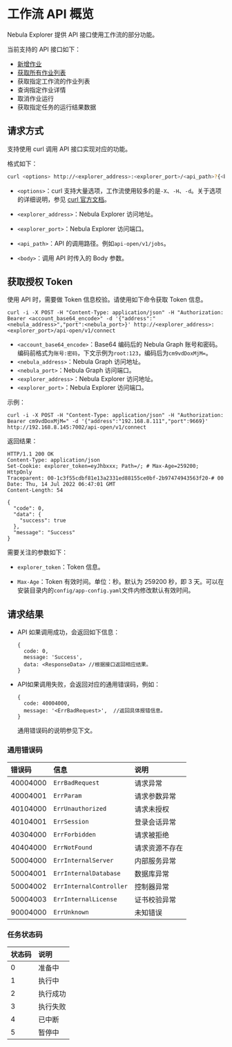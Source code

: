 # 工作流 API 概览

Nebula Explorer 提供 API 接口使用工作流的部分功能。

当前支持的 API 接口如下：

- [新增作业](api-post-jobs.md)
- [获取所有作业列表](api-get-jobs.md)
- 获取指定工作流的作业列表
- 查询指定作业详情
- 取消作业运行
- 获取指定任务的运行结果数据

## 请求方式

支持使用 curl 调用 API 接口实现对应的功能。

格式如下：

```bash
curl <options> http://<explorer_address>:<explorer_port>/<api_path>?{<body>}
```

- `<options>`：curl 支持大量选项，工作流使用较多的是`-X`、`-H`、`-d`。关于选项的详细说明，参见 [curl 官方文档](https://curl.se/docs/manpage.html)。

- `<explorer_address>`：Nebula Explorer 访问地址。

- `<explorer_port>`：Nebula Explorer 访问端口。

- `<api_path>`：API 的调用路径。例如`api-open/v1/jobs`。

- `<body>`：调用 API 时传入的 Body 参数。

## 获取授权 Token

使用 API 时，需要做 Token 信息校验。请使用如下命令获取 Token 信息。

```http
curl -i -X POST -H "Content-Type: application/json" -H "Authorization: Bearer <account_base64_encode>" -d '{"address":"<nebula_address>","port":<nebula_port>}' http://<explorer_address>:<explorer_port>/api-open/v1/connect
```

- `<account_base64_encode>`：Base64 编码后的 Nebula Graph 账号和密码。编码前格式为`账号:密码`，下文示例为`root:123`，编码后为`cm9vdDoxMjM=`。
- `<nebula_address>`：Nebula Graph 访问地址。
- `<nebula_port>`：Nebula Graph 访问端口。
- `<explorer_address>`：Nebula Explorer 访问地址。
- `<explorer_port>`：Nebula Explorer 访问端口。

示例：

```http
curl -i -X POST -H "Content-Type: application/json" -H "Authorization: Bearer cm9vdDoxMjM=" -d '{"address":"192.168.8.111","port":9669}' http://192.168.8.145:7002/api-open/v1/connect
```

返回结果：

```http
HTTP/1.1 200 OK
Content-Type: application/json
Set-Cookie: explorer_token=eyJhbxxx; Path=/; # Max-Age=259200; HttpOnly
Traceparent: 00-1c3f55cdbf81e13a2331ed88155ce0bf-2b97474943563f20-# 00
Date: Thu, 14 Jul 2022 06:47:01 GMT
Content-Length: 54

{
  "code": 0,
  "data": {
    "success": true
  },
  "message": "Success"
}
```

需要关注的参数如下：

- `explorer_token`：Token 信息。

- `Max-Age`：Token 有效时间。单位：秒。默认为 259200 秒，即 3 天。可以在安装目录内的`config/app-config.yaml`文件内修改默认有效时间。

## 请求结果

- API 如果调用成功，会返回如下信息：

  ```http
  {
    code: 0,
    message: 'Success',
    data: <ResponseData> //根据接口返回相应结果。
  }
  ```

- API如果调用失败，会返回对应的通用错误码，例如：

  ```http
  {
    code: 40004000,
    message: '<ErrBadRequest>',  //返回具体报错信息。
  }
  ```

  通用错误码的说明参见下文。

### 通用错误码

|错误码|信息|说明|
|:---|:---|:---|
|40004000 | `ErrBadRequest`  |  请求异常 |
|40004001 | `ErrParam`  | 请求参数异常  |
|40104000 | `ErrUnauthorized`  | 请求未授权  |
|40104001 | `ErrSession`  | 登录会话异常  |
|40304000 | `ErrForbidden`  | 请求被拒绝  |
|40404000 | `ErrNotFound`  | 请求资源不存在  |
|50004000 | `ErrInternalServer`  | 内部服务异常  |
|50004001 | `ErrInternalDatabase`  | 数据库异常  |
|50004002 | `ErrInternalController`  | 控制器异常  |
|50004003 | `ErrInternalLicense`  | 证书校验异常  |
|90004000 | `ErrUnknown`  | 未知错误  |

### 任务状态码

|状态码|说明|
|:---|:---|
|0  | 准备中|
|1  | 执行中|
|2  | 执行成功|
|3  | 执行失败|
|4  | 已中断|
|5  | 暂停中|
